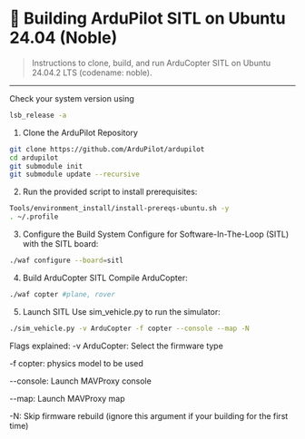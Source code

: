 # 🚁 Building ArduPilot SITL on Ubuntu 24.04 (Noble)

> Instructions to clone, build, and run ArduCopter SITL on Ubuntu 24.04.2 LTS (codename: noble).

---

Check your system version using 

```bash
lsb_release -a
```

1. Clone the ArduPilot Repository

```bash
git clone https://github.com/ArduPilot/ardupilot
cd ardupilot
git submodule init
git submodule update --recursive
```

2. Run the provided script to install prerequisites:


```bash
Tools/environment_install/install-prereqs-ubuntu.sh -y
. ~/.profile
```

3. Configure the Build System
Configure for Software-In-The-Loop (SITL) with the SITL board:

```bash
./waf configure --board=sitl
```

4. Build ArduCopter SITL
Compile ArduCopter:

```bash
./waf copter #plane, rover
```


5. Launch SITL
Use sim_vehicle.py to run the simulator:

```bash
./sim_vehicle.py -v ArduCopter -f copter --console --map -N
```

Flags explained:
-v ArduCopter: Select the firmware type

-f copter: physics model to be used

--console: Launch MAVProxy console

--map: Launch MAVProxy map

-N: Skip firmware rebuild (ignore this argument if your building for the first time)

